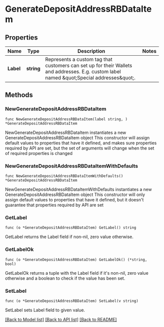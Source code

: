 # GenerateDepositAddressRBDataItem

## Properties

Name | Type | Description | Notes
------------ | ------------- | ------------- | -------------
**Label** | **string** | Represents a custom tag that customers can set up for their Wallets and addresses. E.g. custom label named \&quot;Special addresses\&quot;. | 

## Methods

### NewGenerateDepositAddressRBDataItem

`func NewGenerateDepositAddressRBDataItem(label string, ) *GenerateDepositAddressRBDataItem`

NewGenerateDepositAddressRBDataItem instantiates a new GenerateDepositAddressRBDataItem object
This constructor will assign default values to properties that have it defined,
and makes sure properties required by API are set, but the set of arguments
will change when the set of required properties is changed

### NewGenerateDepositAddressRBDataItemWithDefaults

`func NewGenerateDepositAddressRBDataItemWithDefaults() *GenerateDepositAddressRBDataItem`

NewGenerateDepositAddressRBDataItemWithDefaults instantiates a new GenerateDepositAddressRBDataItem object
This constructor will only assign default values to properties that have it defined,
but it doesn't guarantee that properties required by API are set

### GetLabel

`func (o *GenerateDepositAddressRBDataItem) GetLabel() string`

GetLabel returns the Label field if non-nil, zero value otherwise.

### GetLabelOk

`func (o *GenerateDepositAddressRBDataItem) GetLabelOk() (*string, bool)`

GetLabelOk returns a tuple with the Label field if it's non-nil, zero value otherwise
and a boolean to check if the value has been set.

### SetLabel

`func (o *GenerateDepositAddressRBDataItem) SetLabel(v string)`

SetLabel sets Label field to given value.



[[Back to Model list]](../README.md#documentation-for-models) [[Back to API list]](../README.md#documentation-for-api-endpoints) [[Back to README]](../README.md)


